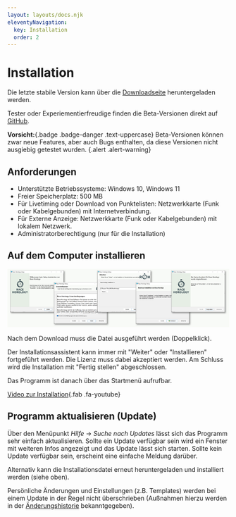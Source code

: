 ```yaml
---
layout: layouts/docs.njk
eleventyNavigation:
  key: Installation
  order: 2
---
```


# Installation


Die letzte stabile Version kann über die [Downloadseite](https://race-horology.com/download2/) heruntergeladen werden. 

Tester oder Experiementierfreudige finden die Beta-Versionen direkt auf [GitHub](https://github.com/RaceHorology/RaceHorology/releases).

**Vorsicht:**{.badge .badge-danger .text-uppercase} Beta-Versionen können zwar neue Features, aber auch Bugs enthalten, da diese Versionen nicht ausgiebig getestet wurden. {.alert .alert-warning}

##	Anforderungen

- Unterstützte Betriebssysteme: Windows 10, Windows 11
- Freier Speicherplatz: 500 MB
- Für Livetiming oder Download von Punktelisten: Netzwerkkarte (Funk oder Kabelgebunden) mit Internetverbindung. 
- Für Externe Anzeige: Netzwerkkarte (Funk oder Kabelgebunden) mit lokalem Netzwerk.
- Administratorberechtigung (nur für die Installation)

## Auf dem Computer installieren

![Installation](../../assets/images/de/installation_screens.png)

Nach dem Download muss die Datei ausgeführt werden (Doppelklick). 

Der Installationsassistent kann immer mit "Weiter" oder "Installieren" fortgeführt werden. Die Lizenz muss dabei akzeptiert werden. Am Schluss wird die Installation mit "Fertig stellen" abgeschlossen. 

Das Programm ist danach über das Startmenü aufrufbar. 

[ Video zur Installation](videos/installieren.html){.fab .fa-youtube}

## Programm aktualisieren (Update)

Über den Menüpunkt *Hilfe* -> *Suche nach Updates* lässt sich das Programm sehr einfach aktualisieren. Sollte ein Update verfügbar sein wird ein Fenster mit weiteren Infos angezeigt und das Update lässt sich starten. Sollte kein Update verfügbar sein, erscheint eine einfache Meldung darüber.

Alternativ kann die Installationsdatei erneut heruntergeladen und installiert werden (siehe oben). 

Persönliche Änderungen und Einstellungen (z.B. Templates) werden bei einem Update in der Regel nicht überschrieben (Außnahmen hierzu werden in der [Änderungshistorie](changelog.html) bekanntgegeben).
